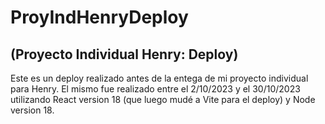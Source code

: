 # ProyIndHenryDeploy
## (Proyecto Individual Henry: Deploy)
Este es un deploy realizado antes de la entega de mi proyecto individual para Henry. El mismo fue realizado entre el 2/10/2023 y el 30/10/2023 utilizando React version 18 (que luego mudé a Vite para el deploy) y Node version 18.
